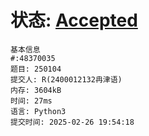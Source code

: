 # 状态: [Accepted](http://xzmdsa.openjudge.cn/2025python/solution/48369080/)

```
基本信息
#:48370035
题目: 250104
提交人: R(2400012132冉津语)
内存: 3604kB
时间: 27ms
语言: Python3
提交时间: 2025-02-26 19:54:18
```